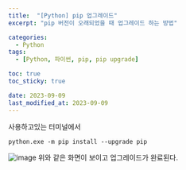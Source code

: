 ```yaml
---
title:  "[Python] pip 업그레이드"
excerpt: "pip 버전이 오래되었을 때 업그레이드 하는 방법"

categories:
  - Python
tags:
  - [Python, 파이썬, pip, pip upgrade]

toc: true
toc_sticky: true

date: 2023-09-09
last_modified_at: 2023-09-09
---
```


사용하고있는 터미널에서 

``python.exe -m pip install --upgrade pip``

![image](https://github.com/98tech-savvy/98tech-savvy.github.io/assets/128434645/80af8002-5b4c-40d4-9925-3830d1f80eee)
위와 같은 화면이 보이고 업그레이드가 완료된다.
